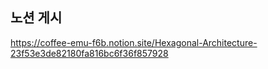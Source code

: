 ## 노션 게시
https://coffee-emu-f6b.notion.site/Hexagonal-Architecture-23f53e3de82180fa816bc6f36f857928
